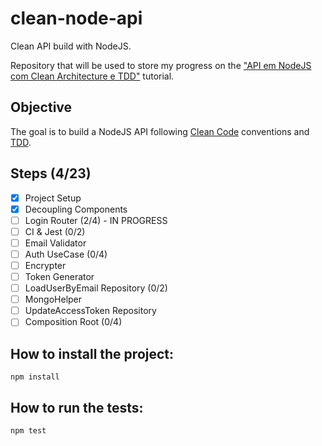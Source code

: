 # clean-node-api
Clean API build with NodeJS.

Repository that will be used to store my progress on the ["API em NodeJS com Clean Architecture e TDD"](https://www.youtube.com/watch?v=vV1wQ6GFH0A&list=PL9aKtVrF05DyEwK5kdvzrYXFdpZfj1dsG) tutorial.

## Objective
The goal is to build a NodeJS API following [Clean Code](https://github.com/ryanmcdermott/clean-code-javascript) conventions and [TDD](https://en.wikipedia.org/wiki/Test-driven_development).

## Steps (4/23)
 - [X] Project Setup
 - [X] Decoupling Components
 - [ ] Login Router (2/4) - IN PROGRESS
 - [ ] CI & Jest (0/2)
 - [ ] Email Validator
 - [ ] Auth UseCase (0/4)
 - [ ] Encrypter
 - [ ] Token Generator
 - [ ] LoadUserByEmail Repository (0/2)
 - [ ] MongoHelper
 - [ ] UpdateAccessToken Repository
 - [ ] Composition Root (0/4)

## How to install the project:
```
npm install
```

## How to run the tests:
```
npm test
```
